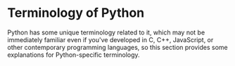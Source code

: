 # Terminology of Python

Python has some unique terminology related to it, which may not be immediately familiar even if you've developed in C, C++, JavaScript, or other contemporary programming languages, so this section provides some explanations for Python-specific terminology.

<!-- MarkdownTOC -->

<!-- /MarkdownTOC -->
